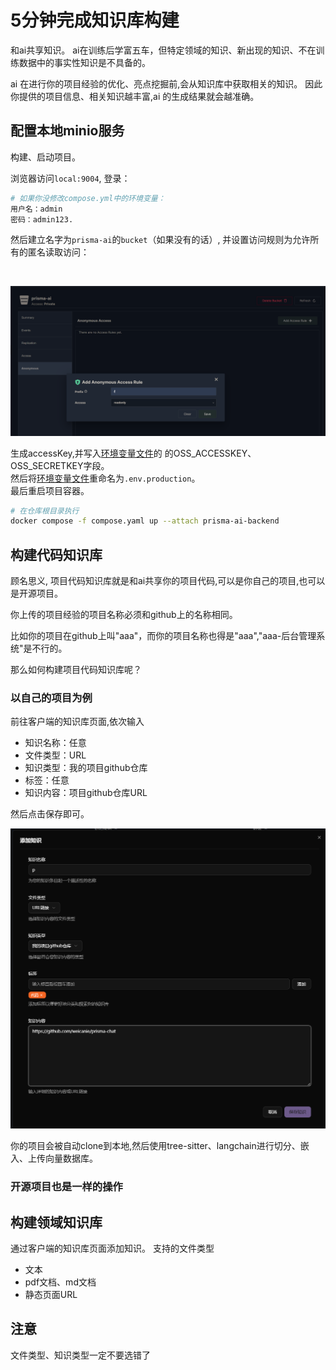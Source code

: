 # 5分钟完成知识库构建

和ai共享知识。
ai在训练后学富五车，但特定领域的知识、新出现的知识、不在训练数据中的事实性知识是不具备的。

ai 在进行你的项目经验的优化、亮点挖掘前,会从知识库中获取相关的知识。
因此你提供的项目信息、相关知识越丰富,ai 的生成结果就会越准确。

## 配置本地minio服务

构建、启动项目。

浏览器访问`local:9004`,
登录：

```bash
# 如果你没修改compose.yml中的环境变量：
用户名：admin
密码：admin123.
```

然后建立名字为`prisma-ai`的`bucket`（如果没有的话）,
并设置访问规则为允许所有的匿名读取访问：

<br/>

![1751190038578](<image/教程：(二)知识库构建/1751190038578.png>)

生成accessKey,并写入[环境变量文件](/packages/backend/.env.production.example)的
的OSS_ACCESSKEY、OSS_SECRETKEY字段。
<br/>
然后将[环境变量文件](/packages/backend/.env.production.example)重命名为`.env.production`。
<br/>
最后重启项目容器。

```bash
# 在仓库根目录执行
docker compose -f compose.yaml up --attach prisma-ai-backend
```

## 构建代码知识库

顾名思义, 项目代码知识库就是和ai共享你的项目代码,可以是你自己的项目,也可以是开源项目。

你上传的项目经验的项目名称必须和github上的名称相同。

比如你的项目在github上叫"aaa"，而你的项目名称也得是"aaa","aaa-后台管理系统"是不行的。

那么如何构建项目代码知识库呢？

### 以自己的项目为例

前往客户端的知识库页面,依次输入

- 知识名称：任意
- 文件类型：URL
- 知识类型：我的项目github仓库
- 标签：任意
- 知识内容：项目github仓库URL

然后点击保存即可。

![1751275030633](<image/教程：(二)知识库构建/1751275030633.png>)

你的项目会被自动clone到本地,然后使用tree-sitter、langchain进行切分、嵌入、上传向量数据库。

### 开源项目也是一样的操作

## 构建领域知识库

通过客户端的知识库页面添加知识。
支持的文件类型

- 文本
- pdf文档、md文档
- 静态页面URL

## 注意

文件类型、知识类型一定不要选错了
